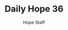 ---
image: /assets/img/daily-hope-default-artwork.png
title: Daily Hope 36
number: 36
categories:
  - Daily Hope
author: Hope Staff
notes: Daily Hope 36
embed: >-
  <iframe style="border-radius:12px" src="https://open.spotify.com/embed/episode/4BVzqVvNzMYdtnqsodFiYP?utm_source=generator" width="100%" height="152" frameBorder="0" allowfullscreen="" allow="autoplay; clipboard-write; encrypted-media; fullscreen; picture-in-picture" loading="lazy"></iframe>
---